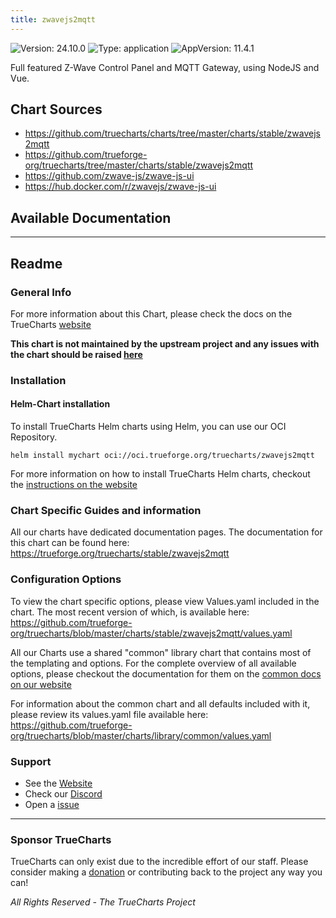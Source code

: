 ```yaml
---
title: zwavejs2mqtt
---
```


![Version: 24.10.0](https://img.shields.io/badge/Version-24.10.0-informational?style=flat-square) ![Type: application](https://img.shields.io/badge/Type-application-informational?style=flat-square) ![AppVersion: 11.4.1](https://img.shields.io/badge/AppVersion-11.4.1-informational?style=flat-square)

Full featured Z-Wave Control Panel and MQTT Gateway, using NodeJS and Vue.

## Chart Sources

- https://github.com/truecharts/charts/tree/master/charts/stable/zwavejs2mqtt
- https://github.com/trueforge-org/truecharts/tree/master/charts/stable/zwavejs2mqtt
- https://github.com/zwave-js/zwave-js-ui
- https://hub.docker.com/r/zwavejs/zwave-js-ui

## Available Documentation



---

## Readme


### General Info

For more information about this Chart, please check the docs on the TrueCharts [website](https://trueforge.org/truecharts/stable/zwavejs2mqtt)

**This chart is not maintained by the upstream project and any issues with the chart should be raised [here](https://github.com/trueforge-org/truecharts/issues/new/choose)**

### Installation

#### Helm-Chart installation

To install TrueCharts Helm charts using Helm, you can use our OCI Repository.

`helm install mychart oci://oci.trueforge.org/truecharts/zwavejs2mqtt`

For more information on how to install TrueCharts Helm charts, checkout the [instructions on the website](https://trueforge.org/truecharts/guides/)

### Chart Specific Guides and information

All our charts have dedicated documentation pages.
The documentation for this chart can be found here:
https://trueforge.org/truecharts/stable/zwavejs2mqtt

### Configuration Options

To view the chart specific options, please view Values.yaml included in the chart.
The most recent version of which, is available here: https://github.com/trueforge-org/truecharts/blob/master/charts/stable/zwavejs2mqtt/values.yaml

All our Charts use a shared "common" library chart that contains most of the templating and options.
For the complete overview of all available options, please checkout the documentation for them on the [common docs on our website](https://trueforge.org/truecharts-common/)

For information about the common chart and all defaults included with it, please review its values.yaml file available here: https://github.com/trueforge-org/truecharts/blob/master/charts/library/common/values.yaml

### Support

- See the [Website](https://truecharts.org)
- Check our [Discord](https://discord.gg/tVsPTHWTtr)
- Open a [issue](https://github.com/trueforge-org/truecharts/issues/new/choose)

---

### Sponsor TrueCharts

TrueCharts can only exist due to the incredible effort of our staff.
Please consider making a [donation](https://trueforge.org/general/sponsor/) or contributing back to the project any way you can!

_All Rights Reserved - The TrueCharts Project_
